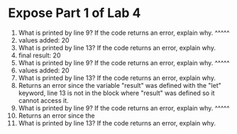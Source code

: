 # Expose Part 1 of Lab 4

1. What is printed by line 9? If the code returns an error, explain why. ^^^^^
  1. values added: 20
2. What is printed by line 13? If the code returns an error, explain why. 
  2. final result: 20
3. What is printed by line 9? If the code returns an error, explain why. ^^^^^
  3. values added: 20
4. What is printed by line 13? If the code returns an error, explain why. 
  4. Returns an error since the variable "result" was defined with the "let" keyword, line 13 is not in the block where "result" was defined so it cannot access it.
5. What is printed by line 9? If the code returns an error, explain why. ^^^^^
  5. Returns an error since the 
6. What is printed by line 13? If the code returns an error, explain why. 


